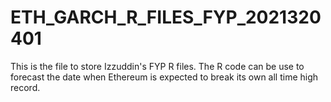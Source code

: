 # ETH_GARCH_R_FILES_FYP_2021320401
This is the file to store Izzuddin's FYP R files. The R code can be use to forecast the date when Ethereum is expected to break its own all time high record.
